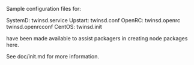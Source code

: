 Sample configuration files for:

SystemD: twinsd.service
Upstart: twinsd.conf
OpenRC:  twinsd.openrc
         twinsd.openrcconf
CentOS:  twinsd.init

have been made available to assist packagers in creating node packages here.

See doc/init.md for more information.
